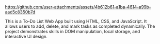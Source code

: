 

https://github.com/user-attachments/assets/4b612b61-a1ba-4614-a99b-aad5c8350b7d

This is a To-Do List Web App built using HTML, CSS, and JavaScript.
It allows users to add, delete, and mark tasks as completed dynamically.
The project demonstrates skills in DOM manipulation, local storage, and interactive UI design.
